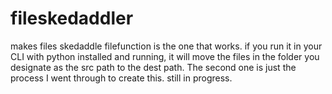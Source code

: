 # fileskedaddler
makes files skedaddle
filefunction is the one that works. if you run it in your CLI with python installed and running, it will move the files in the folder you designate as the src path to the dest path.
The second one is just the process I went through to create this.
still in progress.
